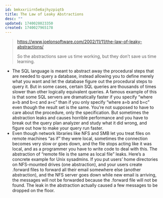 ```yaml
---
id: bmkxxriirn5e6ajhyzpiqtb
title: The Law of Leaky Abstractions
desc: ""
updated: 1740028023350
created: 1740027965178
---
```


> https://www.joelonsoftware.com/2002/11/11/the-law-of-leaky-abstractions/
>
> So the abstractions save us time working, but they don’t save us time learning.

- The SQL language is meant to abstract away the procedural steps that are needed to query a database, instead allowing you to define merely what you want and let the database figure out the procedural steps to query it. But in some cases, certain SQL queries are thousands of times slower than other logically equivalent queries. A famous example of this is that some SQL servers are dramatically faster if you specify “where a=b and b=c and a=c” than if you only specify “where a=b and b=c” even though the result set is the same. You’re not supposed to have to care about the procedure, only the specification. But sometimes the abstraction leaks and causes horrible performance and you have to break out the query plan analyzer and study what it did wrong, and figure out how to make your query run faster.
- Even though network libraries like NFS and SMB let you treat files on remote machines “as if” they were local, sometimes the connection becomes very slow or goes down, and the file stops acting like it was local, and as a programmer you have to write code to deal with this. The abstraction of “remote file is the same as local file” leaks. Here’s a concrete example for Unix sysadmins. If you put users’ home directories on NFS-mounted drives (one abstraction), and your users create .forward files to forward all their email somewhere else (another abstraction), and the NFS server goes down while new email is arriving, the messages will not be forwarded because the .forward file will not be found. The leak in the abstraction actually caused a few messages to be dropped on the floor.
